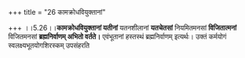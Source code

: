 +++
title = "26 कामक्रोधवियुक्तानां"

+++
।।5.26।।**कामक्रोधवियुक्तानां यतीनां** यतनशीलानां **यतचेतसां**
नियमितमनसां **विजितात्मनां** विजितमनसां **ब्रह्मनिर्वाणम् अभितो
वर्तते।** एवंभूतानां हस्तस्थं ब्रह्मनिर्वाणम् इत्यर्थः। उक्तं कर्मयोगं
स्वलक्ष्यभूतयोगशिरस्कम् उपसंहरति
